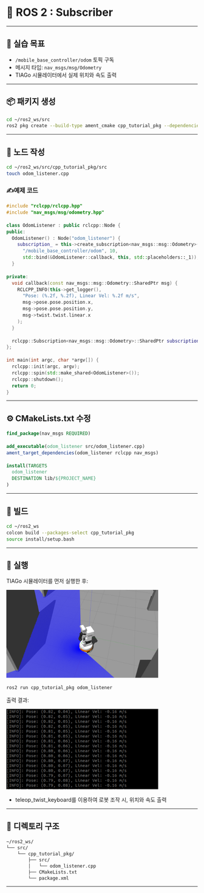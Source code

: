 # 🧮 ROS 2 : Subscriber 



---

## 🧨 실습 목표

- `/mobile_base_controller/odom` 토픽 구독
- 메시지 타입: `nav_msgs/msg/Odometry`
- TIAGo 시뮬레이터에서 실제 위치와 속도 출력

---

## 📦  패키지 생성

```bash
cd ~/ros2_ws/src
ros2 pkg create --build-type ament_cmake cpp_tutorial_pkg --dependencies rclcpp nav_msgs
```

---

## 📄  노드 작성

```bash
cd ~/ros2_ws/src/cpp_tutorial_pkg/src
touch odom_listener.cpp
```

### ✍️예제 코드

```cpp
#include "rclcpp/rclcpp.hpp"
#include "nav_msgs/msg/odometry.hpp"

class OdomListener : public rclcpp::Node {
public:
  OdomListener() : Node("odom_listener") {
    subscription_ = this->create_subscription<nav_msgs::msg::Odometry>(
      "/mobile_base_controller/odom", 10,
      std::bind(&OdomListener::callback, this, std::placeholders::_1));
  }

private:
  void callback(const nav_msgs::msg::Odometry::SharedPtr msg) {
    RCLCPP_INFO(this->get_logger(),
      "Pose: (%.2f, %.2f), Linear Vel: %.2f m/s",
      msg->pose.pose.position.x,
      msg->pose.pose.position.y,
      msg->twist.twist.linear.x
    );
  }

  rclcpp::Subscription<nav_msgs::msg::Odometry>::SharedPtr subscription_;
};

int main(int argc, char *argv[]) {
  rclcpp::init(argc, argv);
  rclcpp::spin(std::make_shared<OdomListener>());
  rclcpp::shutdown();
  return 0;
}
```

---

## ⚙️  CMakeLists.txt 수정


```cmake
find_package(nav_msgs REQUIRED)

add_executable(odom_listener src/odom_listener.cpp)
ament_target_dependencies(odom_listener rclcpp nav_msgs)

install(TARGETS
  odom_listener
  DESTINATION lib/${PROJECT_NAME}
)
```

---

## 🔧  빌드 

```bash
cd ~/ros2_ws
colcon build --packages-select cpp_tutorial_pkg
source install/setup.bash
```

---

## 🚀  실행

TIAGo 시뮬레이터를 먼저 실행한 후:  

<img src="robot simulator.png" alt="robot simulator" width="400"/>


```bash
ros2 run cpp_tutorial_pkg odom_listener
```

출력 결과:

<img src="topic subscriber.png" alt="topic subscriber" width="400"/>

- teleop_twist_keyboard를 이용하여 로봇 조작 시, 위치와 속도 출력
---

## 📁 디렉토리 구조

```
~/ros2_ws/
└── src/
    └── cpp_tutorial_pkg/
        ├── src/
        │   └── odom_listener.cpp
        ├── CMakeLists.txt
        └── package.xml
```

---


